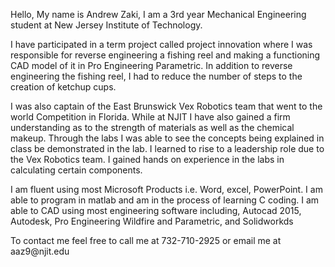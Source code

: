<!DOCTYPE html>
<head>
  <title>Andrew Zaki's Website</title>
</head>
<body>
  <p> Hello,
      My name is Andrew Zaki, I am a 3rd year Mechanical Engineering student at New Jersey Institute of Technology.
  </p>
  <p> 
    I have participated in a term project called project innovation where I was responsible for reverse engineering a fishing 
  reel and making a functioning CAD model of it in Pro Engineering Parametric.
  In addition to reverse engineering the fishing reel, I had to reduce the number of steps to the creation of ketchup cups. 
  </p>
  <p>
    I was also captain of the East Brunswick Vex Robotics team that went to the world Competition in Florida.  
    While at NJIT I have also gained a firm understanding as to the strength of materials as well as the chemical makeup. 
    Through the labs I was able to see the concepts being explained in class be demonstrated in the lab. 
    I learned to rise to a leadership role due to the Vex Robotics team. I gained hands on experience in the labs in calculating certain components. 
</p>
<p>
I am fluent using most Microsoft Products i.e. Word, excel, PowerPoint.
I am able to program in matlab and am in the process of learning C coding. 
I am able to CAD using most engineering software including, Autocad 2015, Autodesk, Pro Engineering Wildfire and Parametric, and Solidworkds
</p>

<p>
To contact me feel free to call me at 732-710-2925 or email me at aaz9@njit.edu 
</p>
</body>


